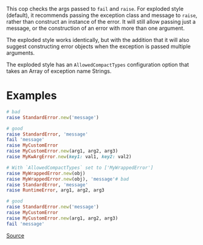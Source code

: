 
This cop checks the args passed to `fail` and `raise`. For exploded
style (default), it recommends passing the exception class and message
to `raise`, rather than construct an instance of the error. It will
still allow passing just a message, or the construction of an error
with more than one argument.

The exploded style works identically, but with the addition that it
will also suggest constructing error objects when the exception is
passed multiple arguments.

The exploded style has an `AllowedCompactTypes` configuration
option that takes an Array of exception name Strings.

# Examples

```ruby
# bad
raise StandardError.new('message')

# good
raise StandardError, 'message'
fail 'message'
raise MyCustomError
raise MyCustomError.new(arg1, arg2, arg3)
raise MyKwArgError.new(key1: val1, key2: val2)

# With `AllowedCompactTypes` set to ['MyWrappedError']
raise MyWrappedError.new(obj)
raise MyWrappedError.new(obj), 'message'# bad
raise StandardError, 'message'
raise RuntimeError, arg1, arg2, arg3

# good
raise StandardError.new('message')
raise MyCustomError
raise MyCustomError.new(arg1, arg2, arg3)
fail 'message'
```

[Source](http://www.rubydoc.info/gems/rubocop/RuboCop/Cop/Style/RaiseArgs)